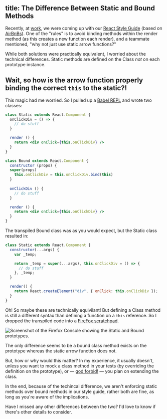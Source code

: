 title: The Difference Between Static and Bound Methods
---

Recently, at [work](http://inputlogic.ca), we were coming up with our [React Style Guide](https://github.com/inputlogic/styleguides/blob/master/react.md) (based on [AirBnBs](https://github.com/airbnb/javascript/tree/master/react)). One of the "rules" is to avoid binding methods within the render method (as this creates a new function each render), and a teammate mentioned, "why not just use static arrow functions?"

While both solutions were practically equivalent, I worried about the technical differences. Static methods are defined on the Class *not* on each prototype instance. 

## Wait, so how is the arrow function properly binding the correct `this` to the static?!

This magic had me worried. So I pulled up a [Babel REPL](https://babeljs.io/repl) and wrote two classes:

```jsx
class Static extends React.Component {
  onClickDiv = () => {
    // do stuff
  }

  render () {
    return <div onClick={this.onClickDiv} />
  }
}

class Bound extends React.Component {
  constructor (props) {
  super(props)
    this.onClickDiv = this.onClickDiv.bind(this)
  }
  
  onClickDiv () {
    // do stuff
  }

  render () {
    return <div onClick={this.onClickDiv} />
  }
}
```

The transpiled Bound class was as you would expect, but the Static class resulted in: 

```jsx
class Static extends React.Component {
  constructor(...args) {
    var _temp;

    return _temp = super(...args), this.onClickDiv = () => {
      // do stuff
    }, _temp;
  }

  render() {
    return React.createElement("div", { onClick: this.onClickDiv });
  }
}
```

Oh! So maybe these are technically equivilant! But defining a Class method is still a different syntax than defining a function on a `this` reference. So I dropped the transpiled code into a [FireFox scratchpad](https://developer.mozilla.org/en-US/docs/Tools/Scratchpad).

<img src="/assets/media/class-prototypes.png" alt="Screenshot of the Firefox Console showing the Static and Bound prototypes." />

The only difference seems to be a bound class method exists on the prototype whereas the static arrow function does not.

But, how or why would this matter? In my experience, it usually doesn't, unless you want to mock a class method in your tests (by overriding the definition on the prototype), or — [god forbid!](https://reactjs.org/docs/composition-vs-inheritance.html) — you plan on extending the class.

In the end, because of the techincal difference, we aren't enforcing static methods over bound methods in our style guide, rather both are fine, as long as you're aware of the implications.

Have I missed any other differences between the two? I'd love to know if there's other details to consider.

